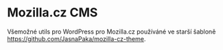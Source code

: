 # Mozilla.cz CMS
Všemožné utils pro WordPress pro Mozilla.cz používáné ve starší šabloně https://github.com/JasnaPaka/mozilla-cz-theme.
